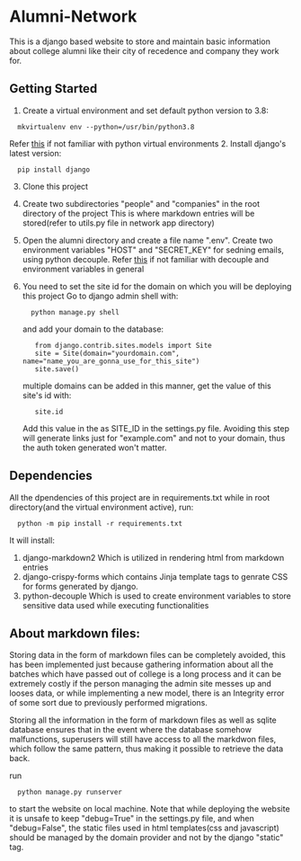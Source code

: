 # Alumni-Network
This is a django based website to store and maintain basic information about college alumni like their city of recedence and company they work for.

## Getting Started
  1. Create a virtual environment and set default python version to 3.8:
  ```shell
    mkvirtualenv env --python=/usr/bin/python3.8
  ```
  Refer [this](https://virtualenvwrapper.readthedocs.io/en/latest/) if not familiar with python virtual environments
  2. Install django's latest version:
  ```shell
    pip install django
  ```
  3. Clone this project
  4. Create two subdirectories "people" and "companies" in the root directory of the project
     This is where markdown entries will be stored(refer to utils.py file in network app directory)
  5. Open the alumni directory and create a file name ".env". Create two environment variables "HOST" and "SECRET_KEY" for 
     sedning emails, using python decouple. Refer [this](https://pypi.org/project/python-decouple/) if not familiar with decouple
     and environment variables in general
  6. You need to set the site id for the domain on which you will be deploying this project
     Go to django admin shell with:
     ```shell
       python manage.py shell
     ```
     and add your domain to the database:
     ```shell
        from django.contrib.sites.models import Site
        site = Site(domain="yourdomain.com", name="name_you_are_gonna_use_for_this_site")
        site.save()
     ```
     multiple domains can be added in this manner, get the value of this site's id with:
     ```shell
        site.id
     ```
     
     Add this value in the as SITE_ID in the settings.py file. Avoiding this step will generate links just for "example.com"
     and not to your domain, thus the auth token generated won't matter.
     
## Dependencies
  All the dpendencies of this project are in requirements.txt
  while in root directory(and the virtual environment active), run:
  ```shell
    python -m pip install -r requirements.txt
  ```
  
  It will install:
  1. django-markdown2
  Which is utilized in rendering html from markdown entries
  2. django-crispy-forms
  which contains Jinja template tags to genrate CSS for forms generated by django.
  3. python-decouple
  Which is used to create environment variables to store sensitive data used while executing functionalities
  
  
## About markdown files:
Storing data in the form of markdown files can be completely avoided, this has been implemented just because gathering
information about all the batches which have passed out of college is a long process and it can be extremely costly
if the person managing the admin site messes up and looses data, or while implementing a new model, there is an Integrity
error of some sort due to previously performed migrations.

Storing all the information in the form of markdown files as well as sqlite database ensures that in the event where the database
somehow malfunctions, superusers will still have access to all the markdwon files, which follow the same pattern, thus making it
possible to retrieve the data back.


run
```shell
  python manage.py runserver
```
to start the website on local machine.
Note that while deploying the website it is unsafe to keep "debug=True" in the settings.py file, and when "debug=False", 
the static files used in html templates(css and javascript) should be managed by the domain provider and not by the
django "static" tag.
